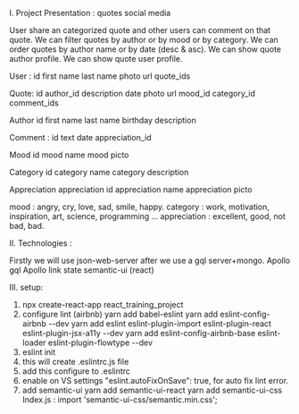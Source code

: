 I. Project Presentation : quotes social media

User share an categorized quote and other users can comment on that quote.
We can filter quotes by author or by mood or by category.
We can order quotes by author name or by date (desc & asc).
We can show quote author profile.
We can show quote user profile.

User :
id
first name
last name
photo url
quote_ids

Quote:
id
author_id
description
date
photo url
mood_id
category_id
comment_ids

Author
id
first name
last name
birthday
description

Comment :
id
text
date
appreciation_id

Mood
id
mood name
mood picto

Category
id
category name
category description

Appreciation
appreciation id
appreciation name
appreciation picto

mood : angry, cry, love, sad, smile, happy.
category : work, motivation, inspiration, art, science, programming ...
appreciation : excellent, good, not bad, bad.

II. Technologies :

Firstly we will use json-web-server after we use a gql server+mongo.
Apollo
gql
Apollo link state
semantic-ui (react)


III. setup:

1. npx create-react-app react_training_project
2. configure lint (airbnb) 
yarn add babel-eslint
yarn add eslint-config-airbnb --dev
yarn add eslint eslint-plugin-import eslint-plugin-react eslint-plugin-jsx-a11y --dev
yarn add eslint-config-airbnb-base eslint-loader eslint-plugin-flowtype --dev 
3. eslint init
4. this will create .eslintrc.js file
5. add this configure to .eslintrc
6. enable on VS settings "eslint.autoFixOnSave": true, for auto fix lint error.
7. add semantic-ui
yarn add semantic-ui-react
yarn add semantic-ui-css
Index.js :
import 'semantic-ui-css/semantic.min.css';



